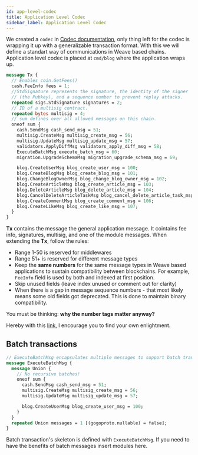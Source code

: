 ```yaml
---
id: app-level-codec
title: Application Level Codec
sidebar_label: Application Level Codec
---
```


We created a `codec` in [Codec documentation](weave-tutorial/codec), only thing left for the codec is wrapping it up with a generalizable transaction format. With this we will define a standart way of communications in Weave based chains. Application level codec is placed at `cmd/blog` where the application wraps up.

```protobuf
message Tx {
  // Enables coin.GetFees()
  cash.FeeInfo fees = 1;
  //StdSignature represents the signature, the identity of the signer
  // (the Pubkey), and a sequence number to prevent replay attacks.
  repeated sigs.StdSignature signatures = 2;
  // ID of a multisig contract.
  repeated bytes multisig = 4;
  // sum defines over all allowed messages on this chain.
  oneof sum {
    cash.SendMsg cash_send_msg = 51;
    multisig.CreateMsg multisig_create_msg = 56;
    multisig.UpdateMsg multisig_update_msg = 57;
    validators.ApplyDiffMsg validators_apply_diff_msg = 58;
    ExecuteBatchMsg execute_batch_msg = 60;
    migration.UpgradeSchemaMsg migration_upgrade_schema_msg = 69;

    blog.CreateUserMsg blog_create_user_msg = 100;
    blog.CreateBlogMsg blog_create_blog_msg = 101;
    blog.ChangeBlogOwnerMsg blog_change_blog_owner_msg = 102;
    blog.CreateArticleMsg blog_create_article_msg = 103;
    blog.DeleteArticleMsg blog_delete_article_msg = 104;
    blog.CancelDeleteArticleTaskMsg blog_cancel_delete_article_task_msg = 105;
    blog.CreateCommentMsg blog_create_comment_msg = 106;
    blog.CreateLikeMsg blog_create_like_msg = 107;
  }
}
```

**Tx** contains the message the general application message. It cointains fee info, signatures, multisig, and one of the module messages. When extending the **Tx**, follow the rules:

- Range 1-50 is reserved for middlewares
- Range 51+ is reserved for different message types
- Keep the **same numbers** for the same message types in Weave based applications to sustain compatibility between blockchains. For example, `FeeInfo` field is used by both and indexed at first position.
- Skip unused fields (leave index unused or comment out for clarity)
- When there is a gap in message sequence numbers - that most likely means some old fields got deprecated. This is done to maintain binary compatibility.

You must be thinking: **why the number tags matter anyway?**

Hereby with this [link](https://developers.google.com/protocol-buffers/docs/proto3#assigning-field-numbers), I encourage you to find your own enlightment.

## Batch transactions

```protobuf
// ExecuteBatchMsg encapsulates multiple messages to support batch transaction
message ExecuteBatchMsg {
  message Union {
    // No recursive batches!
    oneof sum {
      cash.SendMsg cash_send_msg = 51;
      multisig.CreateMsg multisig_create_msg = 56;
      multisig.UpdateMsg multisig_update_msg = 57;

      blog.CreateUserMsg blog_create_user_msg = 100;
    }
  }
  repeated Union messages = 1 [(gogoproto.nullable) = false];
}
```

Batch transaction's skeleton is defined with `ExecuteBatchMsg`. If you need to have the benefits of batch messages insert modules here.
